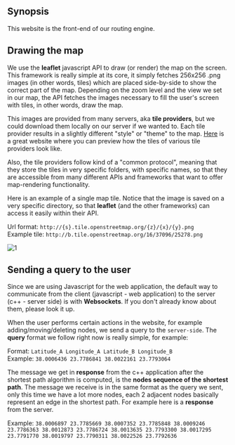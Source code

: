 ## Synopsis

This website is the front-end of our routing engine. 

## Drawing the map

We use the **leaflet** javascript API to draw (or render) the map on the screen. This framework is really simple at its core, it simply fetches 256x256 .png images (in other words, tiles) which are placed side-by-side to show the correct part of the map. Depending on the zoom level and the view we set in our map, the API fetches the images necessary to fill the user's screen with tiles, in other words, draw the map. 

This images are provided from many servers, aka **tile providers**, but we could download them locally on our server if we wanted to. Each tile provider results in a slightly different "style" or "theme" to the map. [Here](https://leaflet-extras.github.io/leaflet-providers/preview/) is a great website where you can preview how the tiles of various tile providers look like.

Also, the tile providers follow kind of a "common protocol", meaning that they store the tiles in very specific folders, with specific names, so that they are accessible from many different APIs and frameworks that want to offer map-rendering functionality.

Here is an example of a single map tile. Notice that the image is saved on a very specific directory, so that **leaflet** (and the other frameworks) can access it easily within their API.

Url format:   `http://{s}.tile.openstreetmap.org/{z}/{x}/{y}.png` <br>
Example tile: `http://b.tile.openstreetmap.org/16/37096/25278.png`

![1](http://b.tile.openstreetmap.org/16/37096/25278.png) 

## Sending a query to the user

Since we are using Javascript for the web application, the default way to communicate from the client (javascript - web application) to the server (c++ - server side) is with **Websockets**. If you don't already know about them, please look it up.

When the user performs certain actions in the website, for example adding/moving/deleting nodes, we send a query to the `server-side`. The **query** format we follow right now is really simple, for example:

Format: `Latitude_A Longitude_A Latitude_B Longitude_B`<br>
Example: `38.0006436 23.7786841 38.0022161 23.7793064`

The message we get in **response** from the c++ application after the shortest path algorithm is computed, is the **nodes sequence of the shortest path**. The message we receive is in the same format as the query we sent, only this time we have a lot more nodes, each 2 adjacent nodes basically represent an edge in the shortest path. For example here is a **response** from the server.

Example: `38.0006897 23.7785669 38.0007352 23.7785848 38.0009246 23.7786363 38.0012873 23.7786724 38.0013635 23.7793300 38.0017295 23.7791770 38.0019797 23.7790311 38.0022526 23.7792636`
